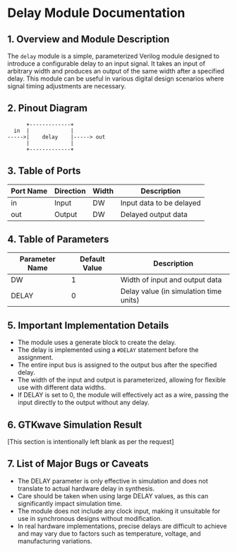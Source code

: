 # Delay Module Documentation

## 1. Overview and Module Description

The `delay` module is a simple, parameterized Verilog module designed to introduce a configurable delay to an input signal. It takes an input of arbitrary width and produces an output of the same width after a specified delay. This module can be useful in various digital design scenarios where signal timing adjustments are necessary.

## 2. Pinout Diagram

```
      +-------------+
  in  |             |
----->|    delay    |-----> out
      |             |
      +-------------+
```

## 3. Table of Ports

| Port Name | Direction | Width    | Description                    |
|-----------|-----------|----------|--------------------------------|
| in        | Input     | DW       | Input data to be delayed       |
| out       | Output    | DW       | Delayed output data            |

## 4. Table of Parameters

| Parameter Name | Default Value | Description                                |
|----------------|---------------|--------------------------------------------|
| DW             | 1             | Width of input and output data             |
| DELAY          | 0             | Delay value (in simulation time units)     |

## 5. Important Implementation Details

- The module uses a generate block to create the delay.
- The delay is implemented using a `#DELAY` statement before the assignment.
- The entire input bus is assigned to the output bus after the specified delay.
- The width of the input and output is parameterized, allowing for flexible use with different data widths.
- If DELAY is set to 0, the module will effectively act as a wire, passing the input directly to the output without any delay.

## 6. GTKwave Simulation Result

[This section is intentionally left blank as per the request]

## 7. List of Major Bugs or Caveats

- The DELAY parameter is only effective in simulation and does not translate to actual hardware delay in synthesis.
- Care should be taken when using large DELAY values, as this can significantly impact simulation time.
- The module does not include any clock input, making it unsuitable for use in synchronous designs without modification.
- In real hardware implementations, precise delays are difficult to achieve and may vary due to factors such as temperature, voltage, and manufacturing variations.